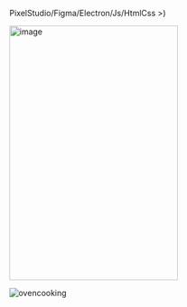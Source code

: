 PixelStudio/Figma/Electron/Js/HtmlCss >)

<img width="298" height="451" alt="image" src="https://github.com/user-attachments/assets/8504cca3-6788-49c4-b3ce-dbac88382914" />

![ovencooking](https://github.com/user-attachments/assets/15b5854c-e8b4-4227-bcae-1e4746a01947)
